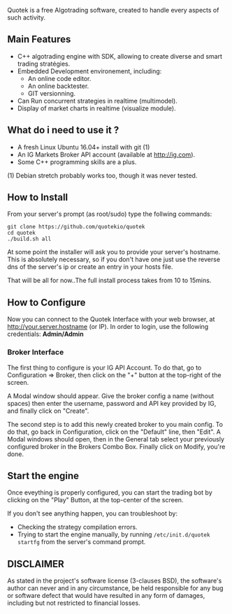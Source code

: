 Quotek is a free Algotrading software, created to handle every aspects of such activity. 


Main Features
-------------

  * C++ algotrading engine with SDK, allowing to create diverse and smart trading stratégies.
  * Embedded Development environement, including:
       * An online code editor.
       * An online backtester.
       * GIT versionning.
  * Can Run concurrent strategies in realtime (multimodel).
  * Display of market charts in realtime (visualize module).


What do i need to use it ?
--------------------------

  * A fresh Linux Ubuntu 16.04+ install with git (1)
  * An IG Markets Broker API account (available at http://ig.com).
  * Some C++ programming skills are a plus.

(1) Debian stretch probably works too, though it was never tested.

How to Install
--------------

From your server's prompt (as root/sudo) type the follwing commands:

```
git clone https://github.com/quotekio/quotek
cd quotek
./build.sh all
```

At some point the installer will ask you to provide your server's hostname. This is absolutely necessary, so if you don't have one just use the reverse dns of the server's ip or create an entry in your hosts file.

That will be all for now..The full install process takes from 10 to 15mins.

How to Configure
-----------------

Now you can connect to the Quotek Interface with your web browser, at http://your.server.hostname (or IP). 
In order to login, use the following credentials: **Admin/Admin**

### Broker Interface


The first thing to configure is your IG API Account. To do that, go to Configuration => Broker, then click on the "+" button at the top-right of the screen.

A Modal window should appear. Give the broker config a name (without spaces) then enter the username, password and API key provided by IG, and finally click on "Create".

The second step is to add this newly created broker to you main config. To do that, go back in Configuration, click on the "Default" line, then "Edit". A Modal windows should open, then in the General tab select your previously configured broker in the Brokers Combo Box. Finally click on Modify, you're done.


Start the engine
----------------

Once eveything is properly configured, you can start the trading bot by clicking on the "Play" Button, at the top-center of the screen. 

If you don't see anything happen, you can troubleshoot by:

  * Checking the strategy compilation errors.
  * Trying to start the engine manually, by running ```/etc/init.d/quotek startfg``` from the server's command prompt.


DISCLAIMER
----------

As stated in the project's software license (3-clauses BSD), the software's author can never and in any circumstance, be held responsible for any bug or software defect that would have resulted in any form of damages, including but not restricted to financial losses.


